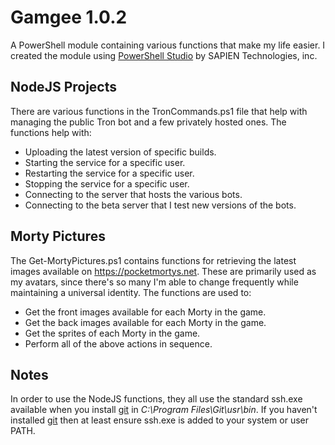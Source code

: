 # Gamgee 1.0.2

A PowerShell module containing various functions that make my life easier.
I created the module using [PowerShell Studio](https://www.sapien.com/software/powershell_studio) by SAPIEN Technologies, inc.

## NodeJS Projects

There are various functions in the TronCommands.ps1 file that help with managing the public Tron bot and a few privately hosted ones.
The functions help with:

- Uploading the latest version of specific builds.
- Starting the service for a specific user.
- Restarting the service for a specific user.
- Stopping the service for a specific user.
- Connecting to the server that hosts the various bots.
- Connecting to the beta server that I test new versions of the bots.

## Morty Pictures

The Get-MortyPictures.ps1 contains functions for retrieving the latest images available on https://pocketmortys.net.
These are primarily used as my avatars, since there's so many I'm able to change frequently while maintaining a universal identity.
The functions are used to:

- Get the front images available for each Morty in the game.
- Get the back images available for each Morty in the game.
- Get the sprites of each Morty in the game.
- Perform all of the above actions in sequence.

## Notes

In order to use the NodeJS functions, they all use the standard ssh.exe available when you install [git](https://git-scm.com/downloads) in *C:\Program Files\Git\usr\bin*.
If you haven't installed [git](https://git-scm.com/downloads) then at least ensure ssh.exe is added to your system or user PATH.
